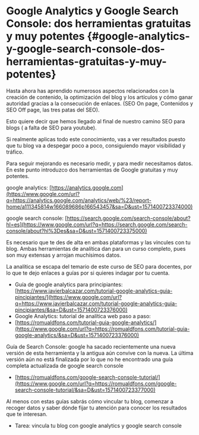 # Google Analytics y Google Search Console: dos herramientas gratuitas y muy potentes {#google-analytics-y-google-search-console-dos-herramientas-gratuitas-y-muy-potentes}

Hasta ahora has aprendido numerosos aspectos relacionados con la creación de contenido, la optimización del blog y los artículos y cómo ganar autoridad gracias a la consecución de enlaces. (SEO On page, Contenidos y SEO Off page, las tres patas del SEO).

Esto quiere decir que hemos llegado al final de nuestro camino SEO para blogs ( a falta de SEO para youtube).

Si realmente aplicas todo este conocimiento, vas a ver resultados puesto que tu blog va a despegar poco a poco, consiguiendo mayor visibilidad y tráfico.

Para seguir mejorando es necesario medir, y para medir necesitamos datos. En este punto introduzco dos herramientas de Google gratuitas y muy potentes.

google analytics:  [https://analytics.google.com](https://www.google.com/url?q=https://analytics.google.com/analytics/web/%23/report-home/a111345814w166089686p166543457&sa=D&ust=1571400723374000)

google search console: [https://search.google.com/search-console/about?hl=es](https://www.google.com/url?q=https://search.google.com/search-console/about?hl%3Des&sa=D&ust=1571400723375000)

Es necesario que te des de alta en ambas plataformas y las vincules con tu blog. Ambas herramientas de analítica dan para un curso completo, pues son muy extensas y arrojan muchísimos datos.

La analítica se escapa del temario de este curso de SEO para docentes, por lo que te dejo enlaces a guías por si quieres indagar por tu cuenta.

*   Guía de google analytics para principiantes: [https://www.javierbalcazar.com/tutorial-google-analytics-guia-pincipiantes/](https://www.google.com/url?q=https://www.javierbalcazar.com/tutorial-google-analytics-guia-pincipiantes/&sa=D&ust=1571400723376000)
*   Google Analytics: tutorial de analítica web paso a paso:
*   [https://romualdfons.com/tutorial-guia-google-analytics/](https://www.google.com/url?q=https://romualdfons.com/tutorial-guia-google-analytics/&sa=D&ust=1571400723376000)

Guía de Search Console: google ha sacado recientemente una nueva versión de esta herramienta y la antigua aún convive con la nueva. La última versión aún no está finalizada por lo que no he encontrado una guía completa actualizada de google search console

*   [https://romualdfons.com/google-search-console-tutorial/](https://www.google.com/url?q=https://romualdfons.com/google-search-console-tutorial/&sa=D&ust=1571400723377000)

Al menos con estas guías sabrás cómo vincular tu blog, comenzar a recoger datos y saber dónde fijar tu atención para conocer los resultados que te interesan.

*   Tarea: vincula tu blog con google analytics y google search console